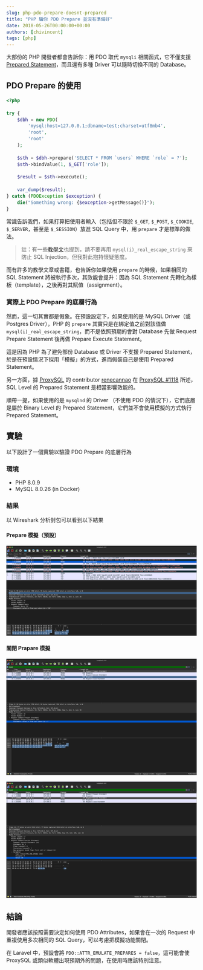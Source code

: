 ```yaml
---
slug: php-pdo-prepare-doesnt-prepared
title: "PHP 騙你 PDO Prepare 並沒有準備好"
date: 2018-05-26T00:00:00+00:00
authors: [chivincent]
tags: [php]
---
```


大部份的 PHP 開發者都會告訴你：用 PDO 取代 `mysqli` 相關函式，它不僅支援 [Prepared Statement](https://en.wikipedia.org/wiki/Prepared_statement)，而且還有多種 Driver 可以隨時切換不同的 Database。

<!--truncate-->

## PDO Prepare 的使用

```php
<?php

try {
    $dbh = new PDO(
        'mysql:host=127.0.0.1;dbname=test;charset=utf8mb4',
        'root',
        'root'
    );

    $sth = $dbh->prepare('SELECT * FROM `users` WHERE `role` = ?');
    $sth->bindValue(1, $_GET['role']);

    $result = $sth->execute();

    var_dump($result);
} catch (PDOException $exception) {
    die("Something wrong: {$exception->getMessage()}");
}
```

常識告訴我們，如果打算把使用者輸入（包括但不限於 `$_GET`, `$_POST`, `$_COOKIE`, `$_SERVER`，甚至是 `$_SESSION`）放進 SQL Query 中，用 `prepare` 才是標準的做法。

> 註：有一些[教學文](https://web.archive.org/web/20171107192133/https://blog.csdn.net/hornedreaper1988/article/details/43520257)也提到，請不要再用 `mysql(i)_real_escape_string` 來防止 SQL Injection，但我對此抱持懷疑態度。

而有許多的教學文章或書籍，也告訴你如果使用 `prepare` 的時候，如果相同的 SQL Statement 將被執行多次，其效能會提升：因為 SQL Statement 先轉化為樣板（template），之後再對其賦值（assignment）。

### 實際上 PDO Prepare 的底層行為

然而，這一切其實都是假象。在預設設定下，如果使用的是 MySQL Driver（或 Postgres Driver），PHP 的 `prepare` 其實只是在綁定值之前對該值做 `mysql(i)_real_escape_string`，而不是依照預期的會對 Database 先做 Request Prepare Statement 後再做 Prepare Execute Statement。

這是因為 PHP 為了避免部份 Database 或 Driver 不支援 Prepared Statement，於是在預設情況下採用「模擬」的方式，進而假裝自己是使用 Prepared Statement。

另一方面，據 [ProxySQL](https://github.com/sysown/proxysql) 的 contributor [renecannao](https://github.com/renecannao) 在 [ProxySQL #1118](https://github.com/sysown/proxysql/issues/1118#issuecomment-319585127) 所述，SQL Level 的 Prepared Statement 是相當影響效能的。

順帶一提，如果使用的是 `mysqlnd` 的 Driver （不使用 PDO 的情況下），它們底層是屬於 Binary Level 的 Prepared Statement，它們並不會使用模擬的方式執行 Prepared Statement。

## 實驗

以下設計了一個實驗以驗證 PDO Prepare 的底層行為

### 環境

- PHP 8.0.9
- MySQL 8.0.26 (in Docker)

### 結果

以 Wireshark 分析封包可以看到以下結果

#### Prepare 模擬（預設）

![當 PDO::ATTR_EMULATE_PREPARES = true 時（預設）](1_88qQ75DSIHslkFd1bOFXhA.png)

#### 關閉 Prapare 模擬

![Request Prepare Statement](1_Jl1fnWIPZuW9t86afveahg.png)

![Rquest Execute Statement](1_uFCR7TsihoFL30H9R_ibFQ.png)

## 結論

開發者應該按照需要決定如何使用 PDO Attributes，如果會在一次的 Request 中重複使用多次相同的 SQL Query，可以考慮把模擬功能關閉。

在 Laravel 中，預設會將 `PDO::ATTR_EMULATE_PREPARES = false`，這可能會使 ProxySQL 或類似軟體出現預期外的問題，在使用時應該特別注意。